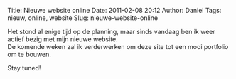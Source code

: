 Title: Nieuwe website online
Date: 2011-02-08 20:12
Author: Daniel
Tags: nieuw, online, website
Slug: nieuwe-website-online

Het stond al enige tijd op de planning, maar sinds vandaag ben ik weer
actief bezig met mijn nieuwe website.  
De komende weken zal ik verderwerken om deze site tot een mooi
portfolio om te bouwen.

Stay tuned!
